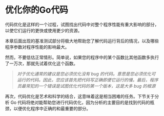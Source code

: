 # **优化你的Go代码**

代码优化是这样的一个过程，试图找出代码中对整个程序性能有重大影响的部分，以使它们运行的更快或使用更少的资源。

本章后面出现的基准测试部分将极大地帮助您了解代码运行背后的情况，以及哪些程序参数对程序性能的影响最大。

然而，不要低估正常情形。简单说，如果您的程序中的某个函数比其他函数多执行了一万次，那就先试着优化这个函数。

> *对于优化通常的建议是您必须优化没有 bug 的代码。意思是您必须优化可运行的代码。因此，您应该首先把代码写正确即便它运行的慢。最后，程序员最常犯的一个错误是试图优化代码的第一个版本，这是大多 bug 的根源*

再次，代码优化是艺术和科学的结合，这意味着这是相当困难的任务。下节关于分析 Go 代码将绝对能帮助您进行代码优化，因为分析的主要目的是找到代码的瓶颈，以便优化程序中正确的和最重要的部分。